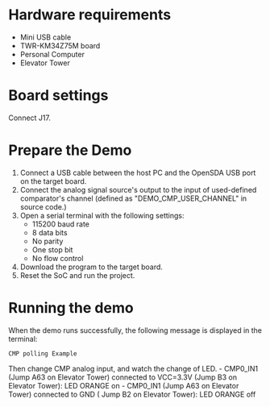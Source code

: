 Hardware requirements
=====================
- Mini USB cable
- TWR-KM34Z75M board
- Personal Computer
- Elevator Tower

Board settings
==============
Connect J17.

Prepare the Demo
================
1.  Connect a USB cable between the host PC and the OpenSDA USB port on the target board.
2.  Connect the analog signal source's output to the input of used-defined comparator's channel (defined as "DEMO_CMP_USER_CHANNEL" in source code.)
3.  Open a serial terminal with the following settings:
    - 115200 baud rate
    - 8 data bits
    - No parity
    - One stop bit
    - No flow control
4.  Download the program to the target board.
5.  Reset the SoC and run the project.

Running the demo
================
When the demo runs successfully, the following message is displayed in the terminal:

~~~~~~~~~~~~~~~~~~~~~
CMP polling Example
~~~~~~~~~~~~~~~~~~~~~

Then change CMP analog input, and watch the change of LED.
    - CMP0_IN1 (Jump A63 on Elevator Tower) connected to VCC=3.3V (Jump B3 on Elevator Tower): LED ORANGE on
    - CMP0_IN1 (Jump A63 on Elevator Tower) connected to GND ( Jump B2 on Elevator Tower): LED ORANGE off
